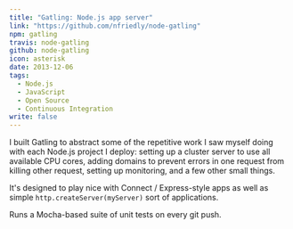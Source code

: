 ```yaml
---
title: "Gatling: Node.js app server"
link: "https://github.com/nfriedly/node-gatling"
npm: gatling
travis: node-gatling
github: node-gatling
icon: asterisk
date: 2013-12-06
tags: 
  - Node.js
  - JavaScript
  - Open Source
  - Continuous Integration
write: false
---
```


I built Gatling to abstract some of the repetitive work I saw myself doing with each Node.js 
project I deploy: setting up a cluster server to use all available CPU cores, adding domains 
to prevent errors in one request from killing other request, setting up monitoring, and a few 
other small things.

It's designed to play nice with Connect / Express-style apps as well as simple 
`http.createServer(myServer)` sort of applications.

Runs a Mocha-based suite of unit tests on every git push.
